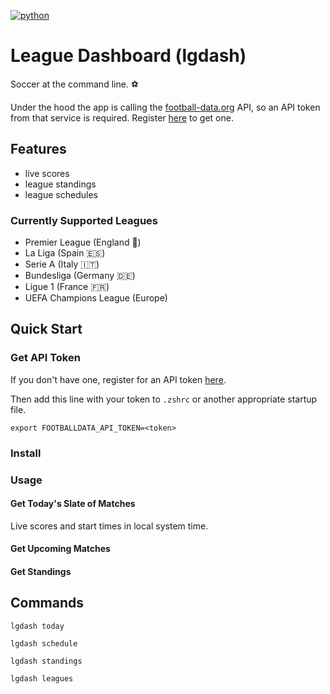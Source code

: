 [![python](https://img.shields.io/badge/python-3.13-blue)](https://www.python.org)

# League Dashboard (lgdash)

Soccer at the command line. ⚽

Under the hood the app is calling the [football-data.org](https://www.football-data.org/) API, so an API token from that service is required. Register [here](https://www.football-data.org/pricing) to get one. 

## Features

- live scores
- league standings
- league schedules

### Currently Supported Leagues

- Premier League (England 🏴󠁧󠁢󠁥󠁮󠁧󠁿)
- La Liga (Spain 🇪🇸)
- Serie A (Italy 🇮🇹)
- Bundesliga (Germany 🇩🇪)
- Ligue 1 (France 🇫🇷)
- UEFA Champions League (Europe)

## Quick Start

### Get API Token

If you don't have one, register for an API token [here](https://www.football-data.org/pricing).

Then add this line with your token to `.zshrc` or another appropriate startup file.
```
export FOOTBALLDATA_API_TOKEN=<token>
```

### Install

### Usage

#### Get Today's Slate of Matches

Live scores and start times in local system time.

#### Get Upcoming Matches

#### Get Standings


## Commands

`lgdash today`

`lgdash schedule`

`lgdash standings`

`lgdash leagues`


